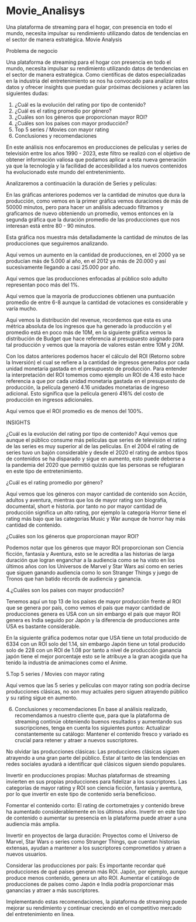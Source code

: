 # Movie_Analisys
Una plataforma de streaming para el hogar, con presencia en todo el mundo, necesita impulsar su rendimiento utilizando datos de tendencias en el sector de manera estratégica.
Movie Analysis

Problema de negocio

Una plataforma de streaming para el hogar con presencia en todo el mundo, necesita impulsar su rendimiento utilizando datos de tendencias en el sector de manera estratégica. Como científicas de datos especializadas en la industria del entretenimiento se nos ha convocado
para analizar estos datos y ofrecer insights que puedan guíar próximas decisiones y aclaren las siguientes dudas:

1. ¿Cuál es la evolución del rating por tipo de contenido?
2. ¿Cuál es el rating promedio por género?
3. ¿Cuáles son los géneros que proporcionan mayor ROI?
4. ¿Cuáles son los países con mayor producción?
5. Top 5 series / Movies con mayor rating 
6. Conclusiones y recomendaciones

En este análisis nos enfocaremos en producciones de películas y series de televisión entre los años 1990 - 2023, este filtro se realizó con el objetivo de obtener información valiosa que podamos aplicar a esta nueva generación
ya que la tecnología y la facilidad de accesibilidad a los nuevos contenidos ha evolucionado este mundo del entretenimiento.

Analizaremos a continuación la duración de Series y películas:



En las gráficas anteriores podemos ver la cantidad de minutos que dura la producción, como vemos en la primer gráfica vemos duraciones de más de 50000 minutos, pero para hacer un análisis adecuado filtramos y graficamos de nuevo obteniendo un promedio, vemos entonces en la segunda gráfica que la duración promedio de las producciones que nos interesan está entre 80 - 90 minutos.


Esta gráfica nos muestra más detalladamente la cantidad de minutos de las producciones que seguiremos analizando.


Aquí vemos un aumento en la cantidad de producciones, en el 2000 ya se producían más de 5.000 al año, en el 2012 ya más de 20.000 y así sucesivamente llegando a casi 25.000 por año.

Aquí vemos que las producciones enfocadas al público solo adulto representan poco más del 1%.


Aquí vemos que la mayoría de producciones obtienen una puntuación promedio de entre 6-8 aunque la cantidad de votaciones es considerable y varía mucho.

     
Aquí vemos la distribución del revenue, recordemos que esta es una métrica absoluta de los ingresos que ha generado la producción y el promedio está en poco más de 10M, en la siguiente gráfica vemos la distribución de Budget que hace referencia al presupuesto asignado para tal producción y vemos que la mayoría de valores están entre 10M y 20M.

Con los datos anteriores podemos hacer el cálculo del ROI (Retorno sobre la Inversión) el cual se refiere a la cantidad de ingresos generados por cada unidad monetaria gastada en el presupuesto de producción. 
Para entender la interpretación del ROI tomemos como ejemplo un ROI de 4.16 esto hace referencia a que por cada unidad monetaria gastada en el presupuesto de producción, la película generó 4.16 unidades monetarias de ingreso adicional. Esto significa que la película generó 416% del costo de producción en ingresos adicionales.



Aquí vemos que el ROI promedio es de menos del 100%.

INSIGHTS

¿Cuál es la evolución del rating por tipo de contenido?
Aquí vemos que aunque el público consume más películas que series de televisión  el rating de las series es muy superior al de las películas. En el 2004 el rating de series tuvo un bajón considerable y desde el 2020 el rating de ambos tipos de contenidos se ha disparado y sigue en aumento, esto puede deberse a la pandemia del 2020 que permitió quizás que las personas se refugiaran en este tipo de entretenimiento.

¿Cuál es el rating promedio por género?


Aquí vemos que los géneros con mayor cantidad de contenido son Acción, adultos y aventura, mientras que los de mayor rating son biografía, documental, short e historia.
por tanto no por mayor cantidad de producción significa un alto rating, por ejemplo la categoría Horror tiene el rating más bajo que las categorías Music y War aunque de 
horror hay más cantidad de contenido.


¿Cuáles son los géneros que proporcionan mayor ROI?


Podemos  notar que los géneros que mayor ROI proporcionan son Ciencia ficción, fantasía y Aventura, esto se le acredita a las historias de larga duración que logran enganchar a la audiencia como se ha visto en los últimos años con los Universos de Marvel y Star Wars así como en series que siguen ganando audiencia como lo son Stranger Things y juego de Tronos que han batido récords de audiencia y ganancia.



4.¿Cuáles son los países con mayor producción?



Tenemos aquí un top 13 de los países de mayor producción frente al ROI que se genera por país, como vemos el país que mayor cantidad de producciones genera es USA con un sin embargo el país que mayor ROI genera es India seguido por Japón y la diferencia de producciones ante USA es bastante considerable.

En la siguiente gráfica podemos notar que USA tiene un total producido de 6334 con un ROI  solo del 1.14, sin embargo Japón tiene un total producido solo de 228 con un ROI de 1.08 por tanto a nivel de producción ganancia japón tiene el mejor porcentaje esto se le atribuye a la gran acogida que ha tenido la industria de animaciones como el Anime.



5.Top 5 series / Movies con mayor rating


Aquí vemos que las 5 series y películas con mayor rating son podría decirse producciones clásicas, no son muy actuales pero siguen atrayendo público y su rating sigue en aumento.  


6. Conclusiones y recomendaciones
En base al análisis realizado, recomendamos a nuestro cliente que, para que la plataforma de streaming continúe obteniendo buenos resultados y aumentando sus suscripciones, tenga en cuenta los siguientes puntos:
Actualizar constantemente su catálogo: Mantener el contenido fresco y variado es crucial para retener y atraer a nuevos suscriptores.

No olvidar las producciones clásicas: Las producciones clásicas siguen atrayendo a una gran parte del público. Estar al tanto de las tendencias en redes sociales ayudará a identificar qué clásicos siguen siendo populares.

Invertir en producciones propias: Muchas plataformas de streaming invierten en sus propias producciones para fidelizar a los suscriptores. Las categorías de mayor rating y ROI son ciencia ficción, fantasía y aventura, por lo que invertir en este tipo de contenido sería beneficioso.

Fomentar el contenido corto: El rating de cortometrajes y contenido breve ha aumentado considerablemente en los últimos años. Invertir en este tipo de contenido o aumentar su presencia en la plataforma puede atraer a una audiencia más amplia.

Invertir en proyectos de larga duración: Proyectos como el Universo de Marvel, Star Wars o series como Stranger Things, que cuentan historias extensas, ayudan a mantener a los suscriptores comprometidos y atraen a nuevos usuarios.

Considerar las producciones por país: Es importante recordar qué producciones de qué países generan más ROI. Japón, por ejemplo, aunque produce menos contenido, genera un alto ROI. Aumentar el catálogo de producciones de países como Japón e India podría proporcionar más ganancias y atraer a más suscriptores.

Implementando estas recomendaciones, la plataforma de streaming puede mejorar su rendimiento y continuar creciendo en el competitivo mercado del entretenimiento en línea.
